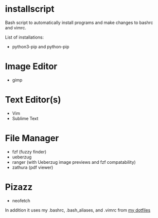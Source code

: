 # installscript
Bash script to automatically install programs and make changes to bashrc and vimrc.

List of installations:

* python3-pip and python-pip

# Image Editor
* gimp

# Text Editor(s)
* Vim
* Sublime Text

# File Manager
* fzf (fuzzy finder)
* ueberzug
* ranger (with Ueberzug image previews and fzf compatability)
* zathura (pdf viewer)

# Pizazz
* neofetch

In addition it uses my .bashrc, .bash_aliases, and .vimrc from [my dotfiles](https://github.com/ddmin/Dotfiles)
